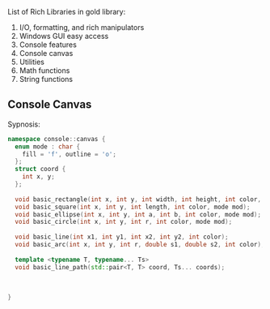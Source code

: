 List of Rich Libraries in gold library:

1. I/O, formatting, and rich manipulators
2. Windows GUI easy access
3. Console features
4. Console canvas
5. Utilities
6. Math functions
7. String functions

## Console Canvas
Sypnosis:
```c++
namespace console::canvas {
  enum mode : char {
    fill = 'f', outline = 'o';   
  };
  struct coord {
    int x, y;
  }; 
  
  void basic_rectangle(int x, int y, int width, int height, int color, mode mod); 
  void basic_square(int x, int y, int length, int color, mode mod);
  void basic_ellipse(int x, int y, int a, int b, int color, mode mod);
  void basic_circle(int x, int y, int r, int color, mode mod);
  
  void basic_line(int x1, int y1, int x2, int y2, int color);
  void basic_arc(int x, int y, int r, double s1, double s2, int color);
  
  template <typename T, typename... Ts>
  void basic_line_path(std::pair<T, T> coord, Ts... coords);
  
  
  
}
```
